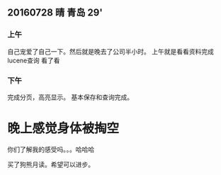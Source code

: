 ## 20160728 晴 青岛 29'

### 上午

自己宠爱了自己一下。然后就是晚去了公司半小时。
上午就是看看资料完成lucene查询
看了看

### 下午

完成分页，高亮显示。
基本保存和查询完成。

# 晚上感觉身体被掏空

你们了解我的感受吗。。。哈哈哈

买了狗熊月读。希望可以进步。



